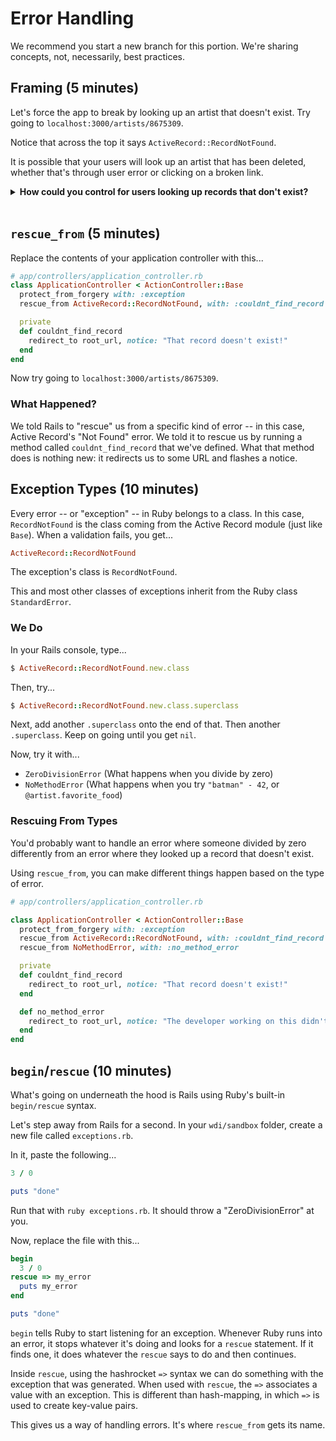# Error Handling

We recommend you start a new branch for this portion.  We're sharing concepts, not, necessarily, best practices.

## Framing (5 minutes)

Let's force the app to break by looking up an artist that doesn't exist. Try going to `localhost:3000/artists/8675309`.

Notice that across the top it says `ActiveRecord::RecordNotFound`.

It is possible that your users will look up an artist that has been deleted, whether that's through user error or clicking on a broken link.

<details>
  <summary><strong>How could you control for users looking up records that don't exist?</strong></summary>

  You could just check to see if an artist with that ID exists, and if it doesn't, then redirect somewhere else.

  ```rb
  # app/controllers/artists_controller.rb

  def show
    @artist = Artist.find(params[:id])
    if @artist
      render :show
    else
      redirect_to artists_path
    end
  end
  ```

  This is fine, but it's not very DRY: if we wanted to protect songs from this error we'd need to copy and paste almost the exact same code.

</details>

<br/>

## `rescue_from` (5 minutes)

Replace the contents of your application controller with this...

```rb
# app/controllers/application_controller.rb
class ApplicationController < ActionController::Base
  protect_from_forgery with: :exception
  rescue_from ActiveRecord::RecordNotFound, with: :couldnt_find_record

  private
  def couldnt_find_record
    redirect_to root_url, notice: "That record doesn't exist!"
  end
end
```

Now try going to `localhost:3000/artists/8675309`.

### What Happened?

We told Rails to "rescue" us from a specific kind of error -- in this case, Active Record's "Not Found" error. We told it to rescue us by running a method called `couldnt_find_record` that we've defined. What that method does is nothing new: it redirects us to some URL and flashes a notice.

## Exception Types (10 minutes)

Every error -- or "exception" -- in Ruby belongs to a class. In this case, `RecordNotFound` is the class coming from the Active Record module (just like `Base`). When a validation fails, you get...

```rb
ActiveRecord::RecordNotFound
```

The exception's class is `RecordNotFound`.

This and most other classes of exceptions inherit from the Ruby class `StandardError`.

### We Do

In your Rails console, type...

```rb
$ ActiveRecord::RecordNotFound.new.class
```

Then, try...

```rb
$ ActiveRecord::RecordNotFound.new.class.superclass
```

Next, add another `.superclass` onto the end of that. Then another `.superclass`. Keep on going until you get `nil`.

Now, try it with...
- `ZeroDivisionError` (What happens when you divide by zero)
- `NoMethodError` (What happens when you try `"batman" - 42`, or `@artist.favorite_food`)

### Rescuing From Types

You'd probably want to handle an error where someone divided by zero differently from an error where they looked up a record that doesn't exist.

Using `rescue_from`, you can make different things happen based on the type of error.

```rb
# app/controllers/application_controller.rb

class ApplicationController < ActionController::Base
  protect_from_forgery with: :exception
  rescue_from ActiveRecord::RecordNotFound, with: :couldnt_find_record
  rescue_from NoMethodError, with: :no_method_error

  private
  def couldnt_find_record
    redirect_to root_url, notice: "That record doesn't exist!"
  end

  def no_method_error
    redirect_to root_url, notice: "The developer working on this didn't cover their butt appropriately. Our bad."
  end
end
```

## `begin`/`rescue` (10 minutes)

What's going on underneath the hood is Rails using Ruby's built-in `begin/rescue` syntax.

Let's step away from Rails for a second. In your `wdi/sandbox` folder, create a new file called `exceptions.rb`.

In it, paste the following...

```rb
3 / 0

puts "done"
```

Run that with `ruby exceptions.rb`. It should throw a "ZeroDivisionError" at you.

Now, replace the file with this...

```rb
begin
  3 / 0
rescue => my_error
  puts my_error
end

puts "done"
```

`begin` tells Ruby to start listening for an exception. Whenever Ruby runs into an error, it stops whatever it's doing and looks for a `rescue` statement. If it finds one, it does whatever the `rescue` says to do and then continues.

Inside `rescue`, using the hashrocket `=>` syntax we can do something with the exception that was generated. When used with `rescue`, the `=>` associates a value with an exception. This is different than hash-mapping, in which `=>` is used to create key-value pairs.

This gives us a way of handling errors. It's where `rescue_from` gets its name.

